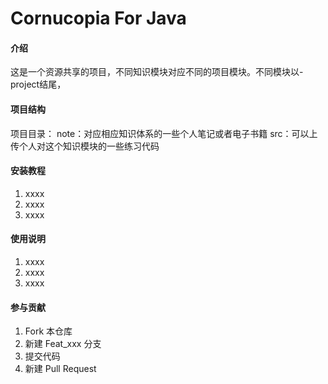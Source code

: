# Cornucopia For Java 

#### 介绍
这是一个资源共享的项目，不同知识模块对应不同的项目模块。不同模块以-project结尾，

#### 项目结构

项目目录：
    note：对应相应知识体系的一些个人笔记或者电子书籍
    src：可以上传个人对这个知识模块的一些练习代码
        
        
    

#### 安装教程

1.  xxxx
2.  xxxx
3.  xxxx

#### 使用说明

1.  xxxx
2.  xxxx
3.  xxxx

#### 参与贡献

1.  Fork 本仓库
2.  新建 Feat_xxx 分支
3.  提交代码
4.  新建 Pull Request




